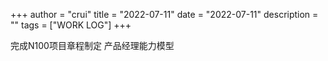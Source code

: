 +++
author = "crui"
title = "2022-07-11"
date = "2022-07-11"
description = ""
tags = ["WORK LOG"]
+++

完成N100项目章程制定
产品经理能力模型